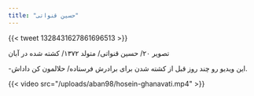 ```yaml
---
title: "حسین قنواتی"
---
```


{{< tweet 1328431627861696513 >}}

تصویر ۲۰/ حسین قنواتی/ متولد ۱۳۷۲/ کشته شده در آبان

-این ویدیو رو چند روز قبل از کشته شدن برای برادرش فرستاده/ حلالمون کن داداش.

{{< video src="/uploads/aban98/hosein-ghanavati.mp4" >}}
